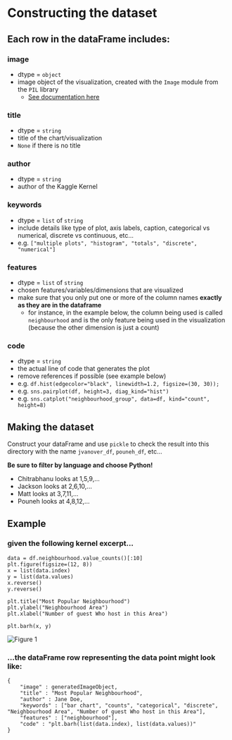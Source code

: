 # Constructing the dataset
## Each row in the dataFrame includes:
### image
 - dtype = `object`
 - image object of the visualization, created with the `Image` module from the `PIL` library
    - [See documentation here](https://pillow.readthedocs.io/en/stable/reference/Image.html)
### title
 - dtype = `string`
 - title of the chart/visualization
 - `None` if there is no title
### author
 - dtype = `string`
 - author of the Kaggle Kernel
### keywords
 - dtype = `list` of `string`
 - include details like type of plot, axis labels, caption, categorical vs numerical, discrete vs continuous, etc...
 - e.g. `["multiple plots", "histogram", "totals", "discrete", "numerical"]`
### features
 - dtype = `list` of `string`
 - chosen features/variables/dimensions that are visualized
 - make sure that you only put one or more of the column names
   **exactly as they are in the dataframe**
   - for instance, in the example below, the column being used is
     called `neighbourhood` and is the only feature being used in the
     visualization (because the other dimension is just a count)
### code
 - dtype = `string`
 - the actual line of code that generates the plot
 - remove references if possible (see example below)
 - e.g. `df.hist(edgecolor="black", linewidth=1.2, figsize=(30, 30));`
 - e.g. `sns.pairplot(df, height=3, diag_kind="hist")`
 - e.g. `sns.catplot("neighbourhood_group", data=df, kind="count",
   height=8)`
 
## Making the dataset
  Construct your dataFrame and use `pickle` to check the result into
  this directory with the name `jvanover_df`, `pouneh_df`, etc...

  **Be sure to filter by language and choose Python!**
  - Chitrabhanu looks at 1,5,9,...
  - Jackson looks at 2,6,10,...
  - Matt looks at 3,7,11,...
  - Pouneh looks at 4,8,12,...

## Example

### given the following kernel excerpt...


```
data = df.neighbourhood.value_counts()[:10]
plt.figure(figsize=(12, 8))
x = list(data.index)
y = list(data.values)
x.reverse()
y.reverse()

plt.title("Most Popular Neighbourhood")
plt.ylabel("Neighbourhood Area")
plt.xlabel("Number of guest Who host in this Area")

plt.barh(x, y)
```

![Figure
1](https://www.kaggleusercontent.com/kf/29232855/eyJhbGciOiJkaXIiLCJlbmMiOiJBMTI4Q0JDLUhTMjU2In0..xvaFq1bUv-o-ODFkSwU3jA.s53lKk-nUJTcl3mPOeaaVTA8m_L-ieqB2rIm8flidCMQqneY7NmMu6GtlcdWoZsnm38g0Uj2ypC00k8BFKXN_PWEL-H_kDHqiELv305n63Dqe8zfv3hfUft429a5vewr8U1bmigC13cpFyGfznzIxLHHghkE4L2vRIL7pmfxzU8.3t0_eNnLzXHYy_e2d5OHyw/__results___files/__results___32_1.png)

### ...the dataFrame row representing the data point might look like:
```
{
    "image" : generatedImageObject,
    "title" : "Most Popular Neighbourhood",
    "author" : Jane Doe,
    "keywords" : ["bar chart", "counts", "categorical", "discrete", "Neighbourhood Area", "Number of guest Who host in this Area"],
    "features" : ["neighbourhood"],
    "code" : "plt.barh(list(data.index), list(data.values))"
}
```
